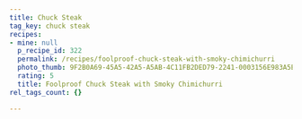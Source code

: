 ```yaml
---
title: Chuck Steak
tag_key: chuck steak
recipes:
- mine: null
  p_recipe_id: 322
  permalink: /recipes/foolproof-chuck-steak-with-smoky-chimichurri
  photo_thumb: 9F2B0A69-45A5-42A5-A5AB-4C11FB2DED79-2241-0003156E983A5E12.jpg
  rating: 5
  title: Foolproof Chuck Steak with Smoky Chimichurri
rel_tags_count: {}

---
```

